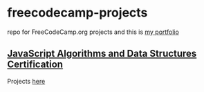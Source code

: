 # freecodecamp-projects
repo for FreeCodeCamp.org projects
and this is [my portfolio](https://www.freecodecamp.org/eminos10)

## [JavaScript Algorithms and Data Structures Certification](https://www.freecodecamp.org/certification/eminos10/javascript-algorithms-and-data-structures)
Projects [here](https://github.com/medamineamara/freecodecamp-projects/tree/master/JavaScript%20Algorithms%20and%20Data%20Structures)
